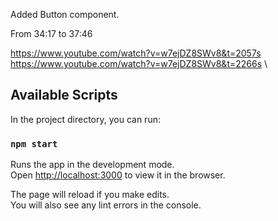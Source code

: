 Added Button component. 

From 34:17 to 37:46 

https://www.youtube.com/watch?v=w7ejDZ8SWv8&t=2057s \
https://www.youtube.com/watch?v=w7ejDZ8SWv8&t=2266s \


## Available Scripts

In the project directory, you can run:

### `npm start`

Runs the app in the development mode.\
Open [http://localhost:3000](http://localhost:3000) to view it in the browser.

The page will reload if you make edits.\
You will also see any lint errors in the console.